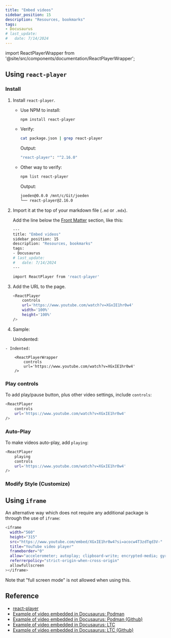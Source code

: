 ```yaml
---
title: "Embed videos"
sidebar_position: 15
description: "Resources, bookmarks"
tags: 
- Docusaurus
# last_update:
#   date: 7/14/2024
---
```


import ReactPlayerWrapper from '@site/src/components/documentation/ReactPlayerWrapper';

## Using `react-player`

### Install 

1. Install `react-player`.

    - Use NPM to install:

        ```bash
        npm install react-player
        ```

    - Verify:

        ```bash
        cat package.json | grep react-player  
        ```

        Output:

        ```bash
        "react-player": "^2.16.0" 
        ```

    - Other way to verify:

        ```bash
        npm list react-player
        ```

        Output:

        ```bash
        joeden@0.0.0 /mnt/c/Git/joeden
        └── react-player@2.16.0
        ```

2. Import it at the top of your markdown file (`.md` or `.mdx`).

    Add the line below the [Front Matter](/docs/001-Personal-Notes/004-Documentation-Notes/001-Docusaurus/004-Front-Matter.md) section, like this:


    ```bash
    ---
    title: "Embed videos"
    sidebar_position: 15
    description: "Resources, bookmarks"
    tags: 
    - Docusaurus
    # last_update:
    #   date: 7/14/2024
    ---

    import ReactPlayer from 'react-player'
    ```

3. Add the URL to the page.

    ```bash
    <ReactPlayer 
        controls
        url='https://www.youtube.com/watch?v=XGxIE1hr0w4' 
        width='100%'
        height='100%'              
    />
    ```
  
4. Sample:

    Unindented: 
    
<ReactPlayerWrapper 
    controls
    url='https://www.youtube.com/watch?v=XGxIE1hr0w4' 
/>

    - Indented:

        <ReactPlayerWrapper 
            controls
            url='https://www.youtube.com/watch?v=XGxIE1hr0w4' 
        />


### Play controls

To add play/pause button, plus other video settings, include `controls`:

```bash
<ReactPlayer 
    controls
    url='https://www.youtube.com/watch?v=XGxIE1hr0w4' 
/>
```

### Auto-Play 

To make videos auto-play, add `playing`:

```bash
<ReactPlayer 
    playing
    controls
    url='https://www.youtube.com/watch?v=XGxIE1hr0w4' 
/>
```

### Modify Style (Customize) 




## Using `iframe`

An alternative way which does not require any additional package is through the use of `iframe`:

```bash
<iframe 
  width="560" 
  height="315"
  src="https://www.youtube.com/embed/XGxIE1hr0w4?si=acocw4T3zdTqd3V-" 
  title="YouTube video player" 
  frameborder="0" 
  allow="accelerometer; autoplay; clipboard-write; encrypted-media; gyroscope; picture-in-picture; web-share" 
  referrerpolicy="strict-origin-when-cross-origin" 
  allowfullscreen
></iframe>
```

Note that "full screen mode" is not allowed when using this.



## Reference

- [react-player](https://github.com/cookpete/react-player)
- [Example of video embedded in Docusaurus: Podman](https://podman-desktop.io/blog/podman-desktop-release-1.1)
- [Example of video embedded in Docusaurus: Podman (Github)](https://github.com/podman-desktop/podman-desktop/blob/62d5f07f6b7ac3c271cc100%b61e5da1d5b260b84/website/blog/2023-06-08-release-1.1.md?plain=1#L11)
- [Example of video embedded in Docusaurus: LTC](https://learntocloud.guide/phase4/)
- [Example of video embedded in Docusaurus: LTC (Github)](https://github.com/learntocloud/learn-to-cloud/blob/main/docs/phase4/README.md)